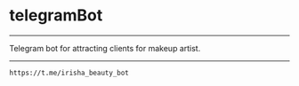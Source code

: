 # telegramBot
***
Telegram bot for attracting clients for makeup artist.
***
````
https://t.me/irisha_beauty_bot
